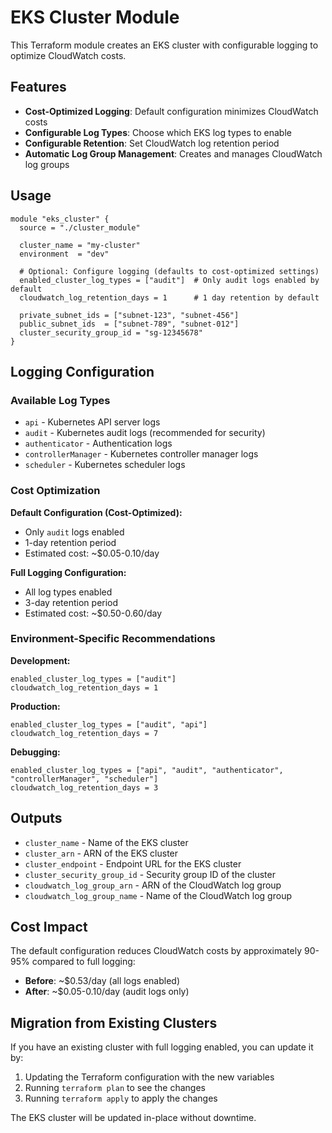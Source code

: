# EKS Cluster Module

This Terraform module creates an EKS cluster with configurable logging to optimize CloudWatch costs.

## Features

- **Cost-Optimized Logging**: Default configuration minimizes CloudWatch costs
- **Configurable Log Types**: Choose which EKS log types to enable
- **Configurable Retention**: Set CloudWatch log retention period
- **Automatic Log Group Management**: Creates and manages CloudWatch log groups

## Usage

```hcl
module "eks_cluster" {
  source = "./cluster_module"

  cluster_name = "my-cluster"
  environment  = "dev"

  # Optional: Configure logging (defaults to cost-optimized settings)
  enabled_cluster_log_types = ["audit"]  # Only audit logs enabled by default
  cloudwatch_log_retention_days = 1      # 1 day retention by default

  private_subnet_ids = ["subnet-123", "subnet-456"]
  public_subnet_ids  = ["subnet-789", "subnet-012"]
  cluster_security_group_id = "sg-12345678"
}
```

## Logging Configuration

### Available Log Types

- `api` - Kubernetes API server logs
- `audit` - Kubernetes audit logs (recommended for security)
- `authenticator` - Authentication logs
- `controllerManager` - Kubernetes controller manager logs
- `scheduler` - Kubernetes scheduler logs

### Cost Optimization

**Default Configuration (Cost-Optimized):**
- Only `audit` logs enabled
- 1-day retention period
- Estimated cost: ~$0.05-0.10/day

**Full Logging Configuration:**
- All log types enabled
- 3-day retention period
- Estimated cost: ~$0.50-0.60/day

### Environment-Specific Recommendations

**Development:**
```hcl
enabled_cluster_log_types = ["audit"]
cloudwatch_log_retention_days = 1
```

**Production:**
```hcl
enabled_cluster_log_types = ["audit", "api"]
cloudwatch_log_retention_days = 7
```

**Debugging:**
```hcl
enabled_cluster_log_types = ["api", "audit", "authenticator", "controllerManager", "scheduler"]
cloudwatch_log_retention_days = 3
```

## Outputs

- `cluster_name` - Name of the EKS cluster
- `cluster_arn` - ARN of the EKS cluster
- `cluster_endpoint` - Endpoint URL for the EKS cluster
- `cluster_security_group_id` - Security group ID of the cluster
- `cloudwatch_log_group_arn` - ARN of the CloudWatch log group
- `cloudwatch_log_group_name` - Name of the CloudWatch log group

## Cost Impact

The default configuration reduces CloudWatch costs by approximately 90-95% compared to full logging:

- **Before**: ~$0.53/day (all logs enabled)
- **After**: ~$0.05-0.10/day (audit logs only)

## Migration from Existing Clusters

If you have an existing cluster with full logging enabled, you can update it by:

1. Updating the Terraform configuration with the new variables
2. Running `terraform plan` to see the changes
3. Running `terraform apply` to apply the changes

The EKS cluster will be updated in-place without downtime.
